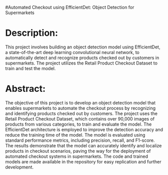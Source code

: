 #Automated Checkout using EfficientDet: Object Detection for Supermarkets

# Description:
This project involves building an object detection model using EfficientDet, a state-of-the-art deep learning convolutional neural network, to automatically detect and recognize products checked out by customers in supermarkets. The project utilizes the Retail Product Checkout Dataset to train and test the model.

# Abstract:
The objective of this project is to develop an object detection model that enables supermarkets to automate the checkout process by recognizing and identifying products checked out by customers. The project uses the Retail Product Checkout Dataset, which contains over 90,000 images of products from various categories, to train and evaluate the model. The EfficientDet architecture is employed to improve the detection accuracy and reduce the training time of the model. The model is evaluated using standard performance metrics, including precision, recall, and F1-score. The results demonstrate that the model can accurately identify and localize products in checkout scenarios, paving the way for the deployment of automated checkout systems in supermarkets. The code and trained models are made available in the repository for easy replication and further development.
